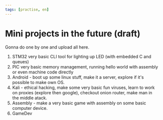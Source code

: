 ```yaml
---
tags: [practise, en]
---
```


# Mini projects in the future (draft)

Gonna do one by one and upload all here.

1. STM32 very basic CLI tool for lighting up LED (with embedded C and queues)
2. PIC very basic memory management, running hello world with assembly or even machine code directly
3. Android - boot up some linux stuff, make it a server, explore if it's possible to make own OS.
4. Kali - ethical hacking, make some very basic fun viruses, learn to work on proxies (explore then google), checkout onion router, make man in the middle atack.
5. Assembly - make a very basic game with assembly on some basic computer device.
6. GameDev
